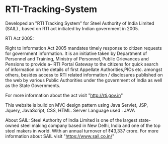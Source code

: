 # RTI-Tracking-System
Developed an "RTI Tracking System" for Steel Authority of India Limited (SAIL) , based on RTI act initiated by Indian government in 2005.

RTI Act 2005:

Right to Information Act 2005 mandates timely response to citizen requests for government information. It is an initiative taken by Department of Personnel and Training, Ministry of Personnel, Public Grievances and Pensions to provide a– RTI  Portal Gateway to the citizens for quick search of information on the details of first Appellate Authorities,PIOs   etc. amongst others, besides access to RTI related information / disclosures published on the web by various Public Authorities under the government of India as well as the State Governments.

For more information about the act visit "http://rti.gov.in"

This website is build on MVC design pattern using Java Servlet, JSP, Jquery, JavaScript, CSS, HTML.
Server Language used : JAVA

About SAIL: Steel Authority of India Limited is one of the largest state-owned steel making company based in New Delhi, India and one of the top steel makers in world. With an annual turnover of ₹43,337 crore. For more information about SAIL visit "https://www.sail.co.in/" 
